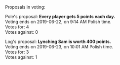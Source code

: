 Proposals in voting:

Pole's proposal: **Every player gets 5 points each day.**  
Voting ends on 2019-06-22, on 9:14 AM Polish time.  
Votes for: 4  
Votes against: 0

Log's proposal: **Lynching Sam is worth 400 points.**  
Voting ends on 2019-06-23, on 10:01 AM Polish time.  
Votes for: 3  
Votes against: 1
